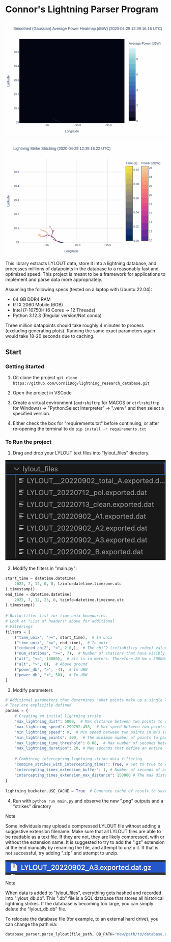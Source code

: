 # Connor's Lightning Parser Program

![most_pts](export/most_pts.gif)

![most_pts_stitched](export/most_pts_stitched.gif)

This library extracts LYLOUT data, store it into a lightning database, and processes millions of datapoints in the database to a reasonably fast and optimized speed. This project is meant to be a framework for applications to implement and parse data more appropriately.

Assuming the following specs (tested on a laptop with Ubuntu 22.04):
 - 64 GB DDR4 RAM
 - RTX 2060 Mobile (6GB)
 - Intel i7-10750H (6 Cores -> 12 Threads)
 - Python 3.12.3 (Regular version/Not conda)

Three million datapoints should take roughly 4 minutes to process (excluding generating plots). Running the same exact parameters again would take 18-20 seconds due to caching.

## Start

### Getting Started

1. Git clone the project
`git clone https://github.com/CorniiDog/lightning_research_database.git`

2. Open the project in VSCode

3. Create a virtual environment (`cmd+shift+p` for MACOS or `ctrl+shift+p` for Windows) -> "Python:Select Interpreter" -> ".venv" and then select a specified version.

4. Either check the box for "requirements.txt" before continuing, or after re-opening the terminal to do `pip install -r requirements.txt`

### To Run the project

1. Drag and drop your LYLOUT text files into "lylout_files" directory.

![lylout](.img/lylout_files.png)

2. Modify the filters in "main.py":
```py
start_time = datetime.datetime(
    2022, 7, 12, 0, 0, tzinfo=datetime.timezone.utc
).timestamp()
end_time = datetime.datetime(
    2022, 7, 12, 23, 0, tzinfo=datetime.timezone.utc
).timestamp()

# Build filter list for time_unix boundaries.
# Look at "List of headers" above for additional
# Filterings
filters = [
    ("time_unix", ">=", start_time),  # In unix
    ("time_unix", "<=", end_time),  # In unix
    ("reduced_chi2", "<", 2.0,),  # The chi^2 (reliability index) value to accept the data
    ("num_stations", ">=", 7),  # Number of stations that have visibly seen the strike
    ("alt", "<=", 18000),  # alt is in meters. Therefore 20 km = 20000m
    ("alt", ">", 0),  # Above ground
    ("power_db", ">", -4),  # In dBW
    ("power_db", "<", 50),  # In dBW
]
```

3. Modify parameters
```py
# Additional parameters that determines "What points make up a single lightning strike"
# They are explicitly defined
params = {
    # Creating an initial lightning strike
    "max_lightning_dist": 5000,  # Max distance between two points to determine it being involved in the same strike
    "max_lightning_speed": 299792.458,  # Max speed between two points in m/s (essentially dx/dt)
    "min_lightning_speed": 0,  # Min speed between two points in m/s (essentially dx/dt)
    "min_lightning_points": 300,  # The minimum number of points to pass the system as a "lightning strike"
    "max_lightning_time_threshold": 0.08,  # Max number of seconds between points 
    "max_lightning_duration": 20, # Max seconds that define an entire lightning strike. This is essentially a "time window" for all of the points to fill the region that determines a "lightning strike"

    # Combining intercepting lightning strike data filtering
    "combine_strikes_with_intercepting_times": True, # Set to true to ensure that strikes with intercepting times get combined. 
    "intercepting_times_extension_buffer": 1, # Number of seconds of additional overlap to allow an additional strike to be involved
    "intercepting_times_extension_max_distance": 150000 # The max distance between the start point of one lightning strike and at least one from the entirety of another lightning strike's points
}

lightning_bucketer.USE_CACHE = True  # Generate cache of result to save time for future identical (one-to-one exact) requests
```

4. Run with `python run main.py` and observe the new ".png" outputs and a "strikes" directory

> [!NOTE]
> Some individuals may upload a compressed LYLOUT file without adding a suggestive extension filename. Make sure that all LYLOUT files are able to be readable as a text file. If they are not, they are likely compressed, with or without the extension name. It is suggested to try to add the ".gz" extension at the end manually by renaming the file, and attempt to unzip it. If that is not successful, try adding ".zip" and attempt to unzip.
>
>![gz_example](.img/gz_example.png)

> [!NOTE]
> When data is added to "lylout_files", everything gets hashed and recorded into "lylout_db.db". This ".db" file is a SQL database that stores all historical lightning strikes. If the database is becoming too large, you can simply delete the "lylout_db.db" file.
>
> To relocate the database file (for example, to an external hard drive), you can change the path via:
>
> ```py
> database_parser.parse_lylout(file_path, DB_PATH="new/path/to/database.db")
> ```

